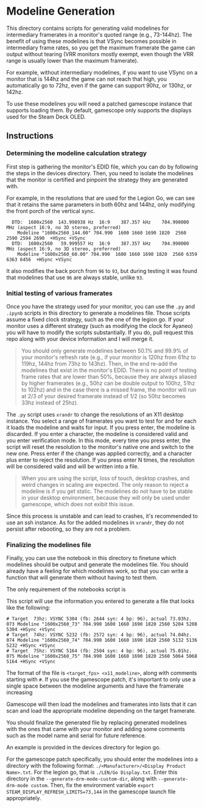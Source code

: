 # Modeline Generation
This directory contains scripts for generating valid modelines for intermediary
framerates in a monitor's quoted range (e.g., 73-144hz).
The benefit of using these modelines is that VSync becomes possible in intermediary
frame rates, so you get the maximum framerate the game can output without tearing
(VRR monitors mostly exempt, even though the VRR range is usually lower than the
maximum framerate).

For example, without intermediary modelines, if you want to use VSync on a monitor
that is 144hz and the game can not reach that high, you automatically go to 
72hz, even if the game can support 90hz, or 130hz, or 142hz.

To use these modelines you will need a patched gamescope instance that supports
loading them.
By default, gamescope only supports the displays used for the Steam Deck OLED.

## Instructions
### Determining the modeline calculation strategy
First step is gathering the monitor's EDID file, which you can do by following
the steps in the devices directory.
Then, you need to isolate the modelines that the monitor is certified and pinpoint
the strategy they are generated with.

For example, in the resolutions that are used for the Legion Go, we can see
that it retains the same parameters in both 60hz and 144hz, only modifying the
front porch of the vertical sync.
```
  DTD:  1600x2560  143.998938 Hz  16:9    387.357 kHz    704.990000 MHz (aspect 16:9, no 3D stereo, preferred)
    Modeline "1600x2560_144.00" 704.990  1600 1660 1690 1820  2560 2590 2594 2690  +HSync +VSync
  DTD:  1600x2560   59.999557 Hz  16:9    387.357 kHz    704.990000 MHz (aspect 16:9, no 3D stereo, preferred)
    Modeline "1600x2560_60.00" 704.990  1600 1660 1690 1820  2560 6359 6363 6456  +HSync +VSync
```

It also modifies the back porch from `96` to `93`, but during testing it was found
that modelines that use `96` are always stable, unlike `93`.

### Initial testing of various framerates
Once you have the strategy used for your monitor, you can use the `.py` and
`.ipynb` scripts in this directory to generate a modelines file.
Those scripts assume a fixed clock strategy, such as the one of the legion go.
If your monitor uses a different strategy (such as modifying the clock for Ayaneo)
you will have to modify the scripts substantially.
If you do, pull request this repo along with your device information and I will
merge it.

> You should only generate modelines between 50.1% and 99.9% of your monitor's refresh
> rate (e.g., if your monitor is 120hz from 61hz to 119hz, 144hz from 73hz to 143hz).
> Then, in the end re-add the modelines that exist in the monitor's EDID.
> There is no point of testing frame rates that are lower than 50%, because they
> are always aliased by higher framerates (e.g., 50hz can be double output to 100hz,
> 51hz to 102hz) and in the case there is a missed frame, the monitor will run at
> 2/3 of your desired framerate instead of 1/2 (so 50hz becomes 33hz instead of 25hz).

The `.py` script uses `xrandr` to change the resolutions of an X11 desktop instance.
You select a range of framerates you want to test for and for each it loads the
modeline and waits for input.
If you press enter, the modeline is discarded.
If you enter a character, the modeline is considered valid and you enter verification
mode.
In this mode, every time you press enter, the script will reset the resolution
to the monitor's native one and switch to the new one.
Press enter if the change was applied correctly, and a character plus enter to
reject the resolution.
If you press enter N times, the resolution will be considered valid and will be
written into a file.

> When you are using the script, loss of touch, desktop crashes, and weird changes
> in scaling are expected.
> The only reason to reject a modeline is if you get static.
> The modelines do not have to be stable in your desktop environment, because they
> will only be used under gamescope, which does not exibit this issue.

Since this process is unstable and can lead to crashes, it's recommended to use
an ssh instance.
As for the added modelines in `xrandr`, they do not persist after rebooting, so they
are not a problem.

### Finalizing the modelines file
Finally, you can use the notebook in this directory to finetune which modelines
should be output and generate the modelines file.
You should already have a feeling for which modelines work, so that you can
write a function that will generate them without having to test them.

The only requirement of the notebooks script is 

This script will use the information you entered to generate a file that looks
like the following:
```
# Target  73hz: VSYNC 5304 (fb: 2644 syn: 4 bp: 96), actual 73.03hz.
073 Modeline "1600x2560_73" 704.990 1600 1660 1690 1820 2560 5204 5208 5304 +HSync +VSync
# Target  74hz: VSYNC 5232 (fb: 2572 syn: 4 bp: 96), actual 74.04hz.
074 Modeline "1600x2560_74" 704.990 1600 1660 1690 1820 2560 5132 5136 5232 +HSync +VSync
# Target  75hz: VSYNC 5164 (fb: 2504 syn: 4 bp: 96), actual 75.01hz.
075 Modeline "1600x2560_75" 704.990 1600 1660 1690 1820 2560 5064 5068 5164 +HSync +VSync
```

The format of the file is `<target_fps> <x11_modeline>`, along with comments starting
with `#`.
If you use the gamescope patch, it's important to only use a single space between
the modeline arguments and have the framerate increasing

Gamescope will then load the modelines and framerates into lists that it can
scan and load the appropriate modeline depending on the target framerate.

You should finalize the generated file by replacing generated modelines with
the ones that came with your monitor and adding some comments such as the
model name and serial for future reference.

An example is provided in the devices directory for legion go.

For the gamescope patch specifically, you should enter the modelines into
a directory with the following format: `./<Manufacturer>/<Display Product Name>.txt`.
For the legion go, that is `./LEN/Go Display.txt`. 
Enter this directory in the `--generate-drm-mode-custom-dir`, along with 
`--generate-drm-mode custom`.
Then, fix the environment variable `export STEAM_DISPLAY_REFRESH_LIMITS=73,144`
in the gamescope launch file appropriately.